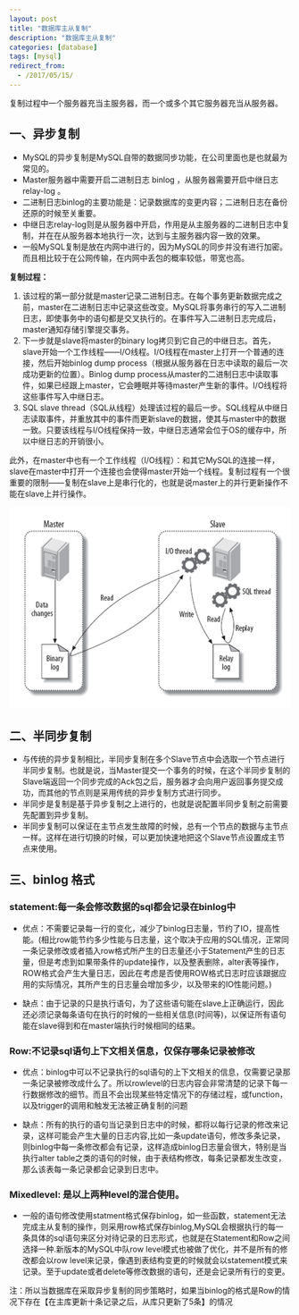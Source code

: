 ```yaml
---
layout: post
title: "数据库主从复制"
description: "数据库主从复制"
categories: [database]
tags: [mysql]
redirect_from:
  - /2017/05/15/
---
```

复制过程中一个服务器充当主服务器，而一个或多个其它服务器充当从服务器。

## 一、异步复制
- MySQL的异步复制是MySQL自带的数据同步功能，在公司里面也是也就最为常见的。
- Master服务器中需要开启二进制日志 binlog ，从服务器需要开启中继日志 relay-log 。
- 二进制日志binlog的主要功能是：记录数据库的变更内容；二进制日志在备份还原的时候至关重要。
- 中继日志relay-log则是从服务器中开启，作用是从主服务器的二进制日志中复制，并在在从服务器本地执行一次，达到与主服务器内容一致的效果。
- 一般MySQL复制是放在内网中进行的，因为MySQL的同步并没有进行加密。而且相比较于在公网传输，在内网中丢包的概率较低，带宽也高。


**复制过程：**
1. 该过程的第一部分就是master记录二进制日志。在每个事务更新数据完成之前，master在二进制日志中记录这些改变。MySQL将事务串行的写入二进制日志，即使事务中的语句都是交叉执行的。在事件写入二进制日志完成后，master通知存储引擎提交事务。
2. 下一步就是slave将master的binary log拷贝到它自己的中继日志。首先，slave开始一个工作线程——I/O线程。I/O线程在master上打开一个普通的连接，然后开始binlog dump process（根据从服务器在日志中读取的最后一次成功更新的位置）。Binlog dump process从master的二进制日志中读取事件，如果已经跟上master，它会睡眠并等待master产生新的事件。I/O线程将这些事件写入中继日志。
3. SQL slave thread（SQL从线程）处理该过程的最后一步。SQL线程从中继日志读取事件，并重放其中的事件而更新slave的数据，使其与master中的数据一致。只要该线程与I/O线程保持一致，中继日志通常会位于OS的缓存中，所以中继日志的开销很小。


此外，在master中也有一个工作线程（I/O线程）：和其它MySQL的连接一样，slave在master中打开一个连接也会使得master开始一个线程。复制过程有一个很重要的限制——复制在slave上是串行化的，也就是说master上的并行更新操作不能在slave上并行操作。

![master-slave-sync.png](/assets/images/post/2017-05-15-database-master-slave-sync/master-slave-sync.png)

## 二、半同步复制
- 与传统的异步复制相比，半同步复制在多个Slave节点中会选取一个节点进行半同步复制。也就是说，当Master提交一个事务的时候，在这个半同步复制的Slave端返回一个同步完成的Ack包之后，服务器才会向用户返回事务提交成功，而其他的节点则是采用传统的异步复制方式进行同步。
- 半同步是复制是基于异步复制之上进行的，也就是说配置半同步复制之前需要先配置到异步复制。
- 半同步复制可以保证在主节点发生故障的时候，总有一个节点的数据与主节点一样。这样在进行切换的时候，可以更加快速地把这个Slave节点设置成主节点来使用。

## 三、binlog 格式

### statement:每一条会修改数据的sql都会记录在binlog中

- 优点：不需要记录每一行的变化，减少了binlog日志量，节约了IO，提高性能。(相比row能节约多少性能与日志量，这个取决于应用的SQL情况，正常同一条记录修改或者插入row格式所产生的日志量还小于Statement产生的日志量，但是考虑到如果带条件的update操作，以及整表删除，alter表等操作，ROW格式会产生大量日志，因此在考虑是否使用ROW格式日志时应该跟据应用的实际情况，其所产生的日志量会增加多少，以及带来的IO性能问题。)

- 缺点：由于记录的只是执行语句，为了这些语句能在slave上正确运行，因此还必须记录每条语句在执行的时候的一些相关信息(时间等)，以保证所有语句能在slave得到和在master端执行时候相同的结果。

### Row:不记录sql语句上下文相关信息，仅保存哪条记录被修改

- 优点：binlog中可以不记录执行的sql语句的上下文相关的信息，仅需要记录那一条记录被修改成什么了。所以rowlevel的日志内容会非常清楚的记录下每一行数据修改的细节。而且不会出现某些特定情况下的存储过程，或function，以及trigger的调用和触发无法被正确复制的问题

- 缺点：所有的执行的语句当记录到日志中的时候，都将以每行记录的修改来记录，这样可能会产生大量的日志内容,比如一条update语句，修改多条记录，则binlog中每一条修改都会有记录，这样造成binlog日志量会很大，特别是当执行alter table之类的语句的时候，由于表结构修改，每条记录都发生改变，那么该表每一条记录都会记录到日志中。

### Mixedlevel: 是以上两种level的混合使用。

- 一般的语句修改使用statment格式保存binlog，如一些函数，statement无法完成主从复制的操作，则采用row格式保存binlog,MySQL会根据执行的每一条具体的sql语句来区分对待记录的日志形式，也就是在Statement和Row之间选择一种.新版本的MySQL中队row level模式也被做了优化，并不是所有的修改都会以row level来记录，像遇到表结构变更的时候就会以statement模式来记录。至于update或者delete等修改数据的语句，还是会记录所有行的变更。

注：所以当数据库在采取异步复制的同步策略时，如果当binlog的格式是Row的情况下存在【在主库更新十条记录之后，从库只更新了5条】的情况